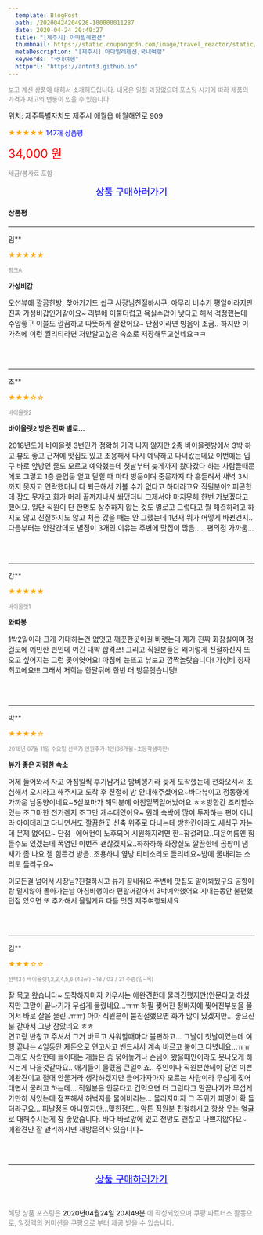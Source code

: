 ```yaml
---
  template: BlogPost
  path: /20200424204926-100000011287
  date: 2020-04-24 20:49:27
  title: "[제주시] 아마빌레펜션"
  thumbnail: https://static.coupangcdn.com/image/travel_reactor/static/booking/image/pension/ddnayo/a66550c2-2771-4204-bbc1-ff35d9b2df00.jpg
  metaDescription: "[제주시] 아마빌레펜션,국내여행"
  keywords: "국내여행"
  httpurl: "https://antnf3.github.io"
---
```

  
<span style="color: #888;font-size:0.8rem">보고 계신 상품에 대해서 소개해드립니다.
내용은 일절 과장없으며 포스팅 시기에 따라 제품의 가격과 재고의 변동이 있을 수 있습니다.</span>
  
<span style="font-size: 0.9rem;">위치: 제주특별자치도 제주시 애월읍 애월해안로 909</span>
  
<span style="color: orange;">★★★★★</span> <span style="color: blue;font-size: 0.85rem;">147개 상품평</span>
  
<span style="color: red;font-size: 1.5rem;">34,000 원</span>
  
<span style="color: #888;font-size:0.8rem">세금/봉사료 포함</span>





<p align="center"><a href="http://me2.do/F6zyiWH8" style="font-size: 1.2rem; color: blue;">상품 구매하러가기</a></p>

#### 상품평
  
---
  
임**
    
<span style="color: orange;">★★★★★</span>
    
<span style="color: #888;font-size:0.7rem">핑크A</span>
    
<span style="font-size:0.85rem">**가성비갑**</span>
    
<span style="font-size: 0.9rem;">오션뷰에 깔끔한방, 찾아가기도 쉽구 사장님친절하시구, 아무리 비수기 평일이라지만 진짜 가성비갑인거같아요~ 리뷰에 이불더럽고 욕실수압이 낮다고 해서 걱정했는데 수압좋구 이불도 깔끔하고 따뜻하게 잘잤어요~ 단점이라면 방음이 조금.. 하지만 이가격에 이런 퀄리티라면 저만알고싶은 숙소로 저장해두고싶네요ㅋㅋ</span>
    
<br>
<br>

---
  
조**
    
<span style="color: orange;">★★★☆☆</span>
    
<span style="color: #888;font-size:0.7rem">바이올렛2</span>
    
<span style="font-size:0.85rem">**바이올렛2 방은 진짜 별로...**</span>
    
<span style="font-size: 0.9rem;">2018년도에 바이올렛 3번인가 정확히 기억 나지 않지만
2층 바이올렛방에서 3박 하고 
뷰도 좋고 근처에 맛집도 있고 조용해서 다시 예약하고 다녀왔는데요
이번에는 입구 바로 앞방인 줄도 모르고 예약했는데
첫날부터 늦게까지 왔다갔다 하는 사람들때문에도 그렇고
1층 출입문 열고 닫힐 때 마다 방문이며 중문까지 다 흔들려서
새벽 3시까지 못자고 연락했더니 다 퇴근해서 가볼 수가 없다고 하더라고요 직원분이?
피곤한데 잠도 못자고 화가 머리 끝까지나서 쏴댔더니
그제서야 마지못해 한번 가보겠다고 했어요.
일단 직원이 단 한명도 상주하지 않는 것도 별로고
그렇다고 뭘 해결하려고 하지도 않고 친절하지도 않고
처음 갔을 때는 안 그랬는데 1년새 뭐가 어떻게 바뀐건지..
다음부터는 안갈간데도 별점이 3개인 이유는 주변에
맛집이 많음..... 편의점 가까움...</span>
    
<br>
<br>

---
  
강**
    
<span style="color: orange;">★★★★★</span>
    
<span style="color: #888;font-size:0.7rem">바이올렛1</span>
    
<span style="font-size:0.85rem">**와따봉**</span>
    
<span style="font-size: 0.9rem;">1박2일이라 크게 기대하는건 없엇고 깨끗한곳이길 바랫는데
제가 진짜 화장실이며 청결도에 예민한 편인데 여긴 대박 합격쓰!
그리고 직원분들은 왜이렇게 친절하신지 또 오고 싶어지는 그런 곳이엿어요!
아침에 눈뜨고 뷰보고 깜짝놀랏습니다! 가성비 징짜 최고에요!!!
그래서 저희는 한달뒤에 한번 더 방문햇습니당!</span>
    
<br>
<br>

---
  
박**
    
<span style="color: orange;">★★★★☆</span>
    
<span style="color: #888;font-size:0.7rem">2018년 07월 11일 수요일 선택7) 인원추가-1인(36개월~초등학생미만)</span>
    
<span style="font-size:0.85rem">**뷰가 좋은 저렴한 숙소**</span>
    
<span style="font-size: 0.9rem;">어제 들어와서 자고 아침일찍 후기남겨요
밤비행기라 늦게 도착했는데 전화오셔서 조심해서 오시라고 해주시고 도착 후 친절히 방 안내해주셨어요~바다뷰이고 정동향에 가까운 남동향이네요~5살꼬마가 해덕분에 아침일찍일어났어요 ㅎㅎ방한칸 조리할수있는 조그마한 전기렌지 조그만 개수대있어요~
원래 숙박에 많이 투자하는 편이 아니라 아이데리고 다니면서도 깔끔한곳 신축 위주로 다니는데 방한칸이라도 세식구 자는데 문제 없어요~
단점 -에어컨이 노후되어 시원해지려면 한~참걸려요..더운여름엔 힘들수도 있겠는데 폭염인 이번주 괜찮겠지요..하하하하
화장실도 깔끔한데 곰팡이 냄새가 좀 나요
젤 힘든건 방음..조용하니 옆방 티비소리도 들리네요~밤에 물내리는 소리도 들리구요~

이모든걸 넘어서 사장님?친절하시고 뷰가 끝내줘요
주변에 맛집도 알아봐뒀구요 공항이랑 멀지않아 돌아가는날 아침비행이라 편할꺼같아서 3박예약했어요
지내는동안 불편했던점 있으면 또 추가해서 올릴게요
다들 멋진 제주여행되세요</span>
    
<br>
<br>

---
  
김**
    
<span style="color: orange;">★★★☆☆</span>
    
<span style="color: #888;font-size:0.7rem">선택3 ) 바이올렛1,2,3,4,5,6 (42㎡) ~18 / 03 / 31 주중(일~목)</span>
    

    
<span style="font-size: 0.9rem;">잘 묵고 왔습니다~ 도착하자마자 키우시는 애완견한테 물리긴했지만(안문다고 하셨지만 그말이 
끝나기가 무섭게 물렸네요...ㅠㅠ 하필 찢어진 청바지에 찢어진부분을 물어서 바로 살을 물린..ㅠㅠ) 
아마 직원분이 불친절했으면 화가 많이 났겠지만... 좋으신분 같아서 그냥 참았네요 ㅎㅎ  
연고랑 반창고 주셔서 그거 바르고 샤워할때마다 불편하고... 그날이 첫날이였는데 여행 끝나는 4일동안 제돈으로 연고사고 밴드사서 계속 바르고 붙이고 다녔네요...ㅠㅠ 그래도 사람한테 들이대는 개들은
좀 묶어놓거나 손님이 왔을때만이라도 못나오게 하시는게 나을것같아요.. 애기들이 물렸음 큰일이죠..
주인이나 직원분한테야 당연 이쁜 애완견이고 절대 안물거라 생각하겠지만 들어가자마자 모르는 사람이라
무섭게 짖어대면서 물려고 하는데... 직원분은 안문다고 겁먹으면 더 그런다고 말끝나기가 무섭게 가만히 서있는데
점프해서 허벅지를 물어버리는... 물리자마자 그 주위가 피멍이 확 들더라구요... 피날정돈 아니였지만...맺힌정도..
암튼 직원분 친철하시고 항상 웃는 얼굴로 대해주시는게 참 좋았습니다.
바다 바로앞에 있고 전망도 괜찮고 나쁘지않아요~ 애완견만 잘 관리하시면 재방문의사 있습니다~</span>
    
<br>
<br>


  
---
  
<p align="center"><a href="http://me2.do/F6zyiWH8" style="font-size: 1.2rem; color: blue;">상품 구매하러가기</a></p>
  
<br>
  
<span style="font-size: 0.85rem; color: #888;">해당 상품 포스팅은 <span style="color: #000;"> 2020년04월24일 20시49분 </span> 에 작성되었으며 쿠팡 파트너스 활동으로, 일정액의 커미션을 쿠팡으로 부터 제공 받을 수 있습니다.</span>